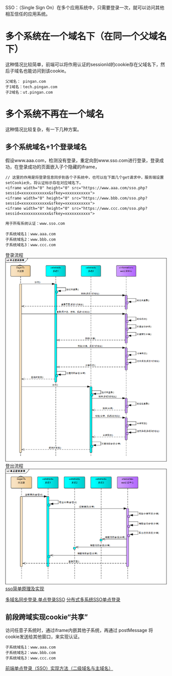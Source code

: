 SSO：（Single Sign On）在多个应用系统中，只需要登录一次，就可以访问其他相互信任的应用系统。
#   多个系统在一个域名下（在同一个父域名下）
这种情况比较简单，前端可以将作用认证的sessionId的cookie存在父域名下，然后子域名也能访问到该cookie。
```
父域名： pingan.com
子1域名：tech.pingan.com
子2域名：ut.pingan.com
```
#   多个系统不再在一个域名
这种情况比较复杂，有一下几种方案。
##  多个系统域名+1个登录域名
假设www.aaa.com，检测没有登录，重定向到www.sso.com进行登录，登录成功，在登录成功的页面嵌入子个隐藏的iframe，
```
// 这里的作用是将登录信息同步到各个子系统中，也可以在下面几个get请求中，服务端设置setCookie头，将认证标示存在对应域名下。
<iframe width="0" height="0" src="https://www.aaa.com/sso.php?sessid=xxxxxxxxxxxx&sfkey=xxxxxxxxxxx">
<iframe width="0" height="0" src="https://www.bbb.com/sso.php?sessid=xxxxxxxxxxxx&sfkey=xxxxxxxxxxx">
<iframe width="0" height="0" src="https://www.ccc.com/sso.php?sessid=xxxxxxxxxxxx&sfkey=xxxxxxxxxxx">
```
```
用于所有系统认证：www.sso.com

子系统域名1：www.aaa.com
子系统域名2：www.bbb.com
子系统域名3：www.ccc.com
```
登录流程<br>
![登录流程](../img/sso_login.png)<br>
登出流程<br>
![登出流程](../img/sso_logout.png)<br>
[sso简单原理及实现](https://www.cnblogs.com/zh94/p/8352943.html)<br>

[多域名同步登录,单点登录SSO](https://blog.csdn.net/webnoties/article/details/77651669)
[分布式多系统SSO单点登录](https://blog.csdn.net/weixin_38312502/article/details/81180260)
##  前段跨域实现cookie“共享”
访问任意子系统时，通过iframe内嵌其他子系统，再通过 postMessage 将cookie发送给其他窗口，来实现认证。
```
子系统域名1：www.aaa.com
子系统域名2：www.bbb.com
子系统域名3：www.ccc.com
```
[前端单点登录（SSO）实现方法（二级域名与主域名）](https://www.cnblogs.com/Easty/p/7338940.html)




